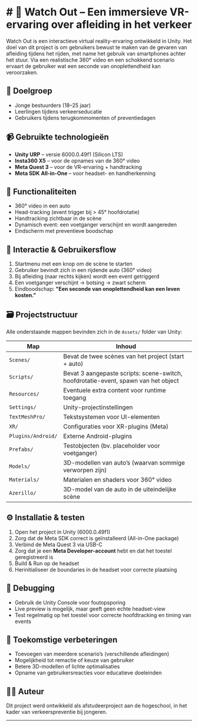 # # 🚗 Watch Out – Een immersieve VR-ervaring over afleiding in het verkeer

Watch Out is een interactieve virtual reality-ervaring ontwikkeld in Unity. Het doel van dit project is om gebruikers bewust te maken van de gevaren van afleiding tijdens het rijden, met name het gebruik van smartphones achter het stuur. Via een realistische 360° video en een schokkend scenario ervaart de gebruiker wat een seconde van onoplettendheid kan veroorzaken.

## 🎯 Doelgroep

- Jonge bestuurders (18–25 jaar)
- Leerlingen tijdens verkeerseducatie
- Gebruikers tijdens terugkommomenten of preventiedagen

## 📹 Gebruikte technologieën

- **Unity URP** – versie 6000.0.49f1 (Silicon LTS)
- **Insta360 X5** – voor de opnames van de 360° video
- **Meta Quest 3** – voor de VR-ervaring + handtracking
- **Meta SDK All-in-One** – voor headset- en handherkenning

## 🧩 Functionaliteiten

- 360° video in een auto
- Head-tracking (event trigger bij > 45° hoofdrotatie)
- Handtracking zichtbaar in de scène
- Dynamisch event: een voetganger verschijnt en wordt aangereden
- Eindscherm met preventieve boodschap

## 🧠 Interactie & Gebruikersflow

1. Startmenu met een knop om de scène te starten  
2. Gebruiker bevindt zich in een rijdende auto (360° video)  
3. Bij afleiding (naar rechts kijken) wordt een event getriggerd  
4. Een voetganger verschijnt → botsing → zwart scherm  
5. Eindboodschap: **"Een seconde van onoplettendheid kan een leven kosten."**

## 🗃️ Projectstructuur

Alle onderstaande mappen bevinden zich in de `Assets/` folder van Unity:

| Map | Inhoud |
|-----|--------|
| `Scenes/` | Bevat de twee scènes van het project (start + auto) |
| `Scripts/` | Bevat 3 aangepaste scripts: scene-switch, hoofdrotatie-event, spawn van het object |
| `Resources/` | Eventuele extra content voor runtime toegang |
| `Settings/` | Unity-projectinstellingen |
| `TextMeshPro/` | Tekstsystemen voor UI-elementen |
| `XR/` | Configuraties voor XR-plugins (Meta) |
| `Plugins/Android/` | Externe Android-plugins |
| `Prefabs/` | Testobjecten (bv. placeholder voor voetganger) |
| `Models/` | 3D-modellen van auto’s (waarvan sommige verworpen zijn) |
| `Materials/` | Materialen en shaders voor 360° video |
| `Azerillo/` | 3D-model van de auto in de uiteindelijke scène |

## ⚙️ Installatie & testen

1. Open het project in Unity (6000.0.49f1)
2. Zorg dat de Meta SDK correct is geïnstalleerd (All-in-One package)
3. Verbind de Meta Quest 3 via USB-C
4. Zorg dat je een **Meta Developer-account** hebt en dat het toestel geregistreerd is
5. Build & Run op de headset
6. Herinitialiseer de boundaries in de headset voor correcte plaatsing

## 🧪 Debugging

- Gebruik de Unity Console voor foutopsporing
- Live preview is mogelijk, maar geeft geen echte headset-view
- Test regelmatig op het toestel voor correcte hoofdtracking en timing van events

## 🔄 Toekomstige verbeteringen

- Toevoegen van meerdere scenario’s (verschillende afleidingen)
- Mogelijkheid tot remactie of keuze van gebruiker
- Betere 3D-modellen of lichte optimalisaties
- Opname van gebruikersreacties voor educatieve doeleinden

## 🧑‍💻 Auteur

Dit project werd ontwikkeld als afstudeerproject aan de hogeschool, in het kader van verkeerspreventie bij jongeren.

---

